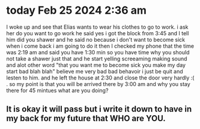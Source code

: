 # today Feb 25 2024 2:36 am 

I woke up and see that Elias wants to wear his clothes to go to work. i ask her do you want to go work he said yes i got the block from 3:45 and I tell him did you shawer and he said no because i don't want to become sick when i come back i am going to do it then I checked my phone that the time was 2:19 am and said you have 1:30 min so you have time why you should not take a shawer just that and he start yelling screeaming making sound and alot other word "that you want me to become sick you make my day start bad blah blah" believe me very bad bad behavoir i just be quit and lesten to him. and he left the house at 2:30 and close the door very hardly :( . so my point is that you will be arrived there by 3:00 am and why you stay there for 45 mintues what are you doing? 

## It is okay it will pass but i write it down to have in my back for my future that WHO are YOU. 
